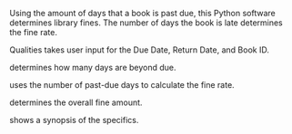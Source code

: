Using the amount of days that a book is past due, this Python software determines library fines. The number of days the book is late determines the fine rate.

Qualities
takes user input for the Due Date, Return Date, and Book ID.

determines how many days are beyond due.

uses the number of past-due days to calculate the fine rate.

determines the overall fine amount.

shows a synopsis of the specifics.
